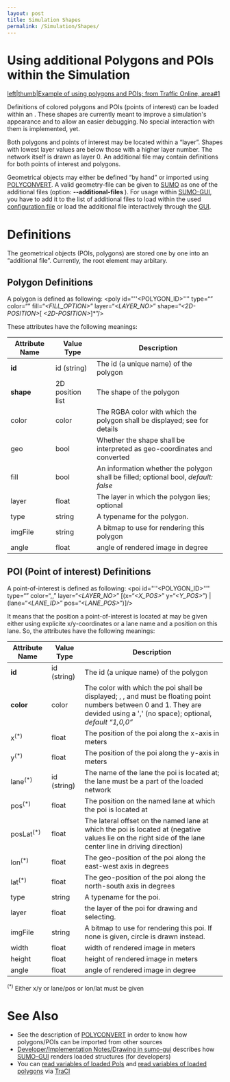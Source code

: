 ```yaml
---
layout: post
title: Simulation Shapes
permalink: /Simulation/Shapes/
---
```


Using additional Polygons and POIs within the Simulation
========================================================

[left|thumb|Example of using polygons and POIs; from Traffic Online, area\#1](/Image:tol1_with_polys.gif "wikilink")

Definitions of colored polygons and POIs (points of interest) can be loaded within an . These shapes are currently meant to improve a simulation's appearance and to allow an easier debugging. No special interaction with them is implemented, yet.

Both polygons and points of interest may be located within a “layer”. Shapes with lowest layer values are below those with a higher layer number. The network itself is drawn as layer 0. An additional file may contain definitions for both points of interest and polygons.

Geometrical objects may either be defined “by hand” or imported using [POLYCONVERT](/POLYCONVERT "wikilink"). A valid geometry-file can be given to [SUMO](/SUMO "wikilink") as one of the additional files (option: **--additional-files *<FILE>***). For usage within [SUMO-GUI](/SUMO-GUI "wikilink"), you have to add it to the list of additional files to load within the used [configuration file](/Basics/Using_the_Command_Line_Applications#Configuration_Files "wikilink") or load the additional file interactively through the [GUI](/SUMO-GUI#Loading_Shapes_and_POIs "wikilink").

Definitions
===========

The geometrical objects (POIs, polygons) are stored one by one into an “additional file”. Currently, the root element may arbitary.

Polygon Definitions
-------------------

A polygon is defined as following: <span class="inlxml"><poly id="''<POLYGON_ID>''" type=“*<TYPENAME>*” color=“” fill=“*<FILL_OPTION>*” layer=“*<LAYER_NO>*” shape=“*&lt;2D-POSITION&gt;*\[ *&lt;2D-POSITION&gt;*\]\*”/&gt;</span>

These attributes have the following meanings:

| Attribute Name | Value Type       | Description                                                                         |
|----------------|------------------|-------------------------------------------------------------------------------------|
| **id**         | id (string)      | The id (a unique name) of the polygon                                               |
| **shape**      | 2D position list | The shape of the polygon                                                            |
| color          | color            | The RGBA color with which the polygon shall be displayed; see for details           |
| geo            | bool             | Whether the shape shall be interpreted as geo-coordinates and converted             |
| fill           | bool             | An information whether the polygon shall be filled; optional bool, *default: false* |
| layer          | float            | The layer in which the polygon lies; optional                                       |
| type           | string           | A typename for the polygon.                                                         |
| imgFile        | string           | A bitmap to use for rendering this polygon                                          |
| angle          | float            | angle of rendered image in degree                                                   |

POI (Point of interest) Definitions
-----------------------------------

A point-of-interest is defined as following: <span class="inlxml"><poi id="''<POLYGON_ID>''" type=“*<TYPENAME>*” color=“*<RED>*,*<GREEN>*,*<BLUE>*” layer=“*<LAYER_NO>*” \[(x=“*<X_POS>*” y=“*<Y_POS>*”) | (lane=“*<LANE_ID>*” pos=“*<LANE_POS>*”)\]/&gt;</span>

It means that the position a point-of-interest is located at may be given either using explicite x/y-coordinates or a lane name and a position on this lane. So, the attributes have the following meanings:

| Attribute Name        | Value Type  | Description                                                                                                                                                                                            |
|-----------------------|-------------|--------------------------------------------------------------------------------------------------------------------------------------------------------------------------------------------------------|
| **id**                | id (string) | The id (a unique name) of the polygon                                                                                                                                                                  |
| **color**             | color       | The color with which the poi shall be displayed; *<RED>*, *<GREEN>*, and *<BLUE>* must be floating point numbers between 0 and 1. They are devided using a ',' (no space); optional, *default “1,0,0”* |
| x<sup>(\*)</sup>      | float       | The position of the poi along the x-axis in meters                                                                                                                                                     |
| y<sup>(\*)</sup>      | float       | The position of the poi along the y-axis in meters                                                                                                                                                     |
| lane<sup>(\*)</sup>   | id (string) | The name of the lane the poi is located at; the lane must be a part of the loaded network                                                                                                              |
| pos<sup>(\*)</sup>    | float       | The position on the named lane at which the poi is located at                                                                                                                                          |
| posLat<sup>(\*)</sup> | float       | The lateral offset on the named lane at which the poi is located at (negative values lie on the right side of the lane center line in driving direction)                                               |
| lon<sup>(\*)</sup>    | float       | The geo-position of the poi along the east-west axis in degrees                                                                                                                                        |
| lat<sup>(\*)</sup>    | float       | The geo-position of the poi along the north-south axis in degrees                                                                                                                                      |
| type                  | string      | A typename for the poi.                                                                                                                                                                                |
| layer                 | float       | the layer of the poi for drawing and selecting.                                                                                                                                                        |
| imgFile               | string      | A bitmap to use for rendering this poi. If none is given, circle is drawn instead.                                                                                                                     |
| width                 | float       | width of rendered image in meters                                                                                                                                                                      |
| height                | float       | height of rendered image in meters                                                                                                                                                                     |
| angle                 | float       | angle of rendered image in degree                                                                                                                                                                      |

<sup>(\*)</sup> Either <span class="inlxml">x</span>/<span class="inlxml">y</span> or <span class="inlxml">lane</span>/<span class="inlxml">pos</span> or <span class="inlxml">lon</span>/<span class="inlxml">lat</span> must be given

See Also
========

-   See the description of [POLYCONVERT](/POLYCONVERT "wikilink") in order to know how polygons/POIs can be imported from other sources
-   [Developer/Implementation Notes/Drawing in sumo-gui](/Developer/Implementation_Notes/Drawing_in_sumo-gui "wikilink") describes how [SUMO-GUI](/SUMO-GUI "wikilink") renders loaded structures (for developers)
-   You can [read variables of loaded PoIs](/TraCI/POI_Value_Retrieval "wikilink") and [read variables of loaded polygons](/TraCI/Polygon_Value_Retrieval "wikilink") via [TraCI](/TraCI "wikilink")
